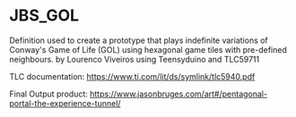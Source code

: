 # JBS_GOL

Definition used to create a prototype that plays indefinite variations of Conway's Game of Life (GOL) using hexagonal game tiles with pre-defined neighbours.
by Lourenco Viveiros using Teensyduino and TLC59711 

TLC documentation:
https://www.ti.com/lit/ds/symlink/tlc5940.pdf

Final Output product:
https://www.jasonbruges.com/art#/pentagonal-portal-the-experience-tunnel/





